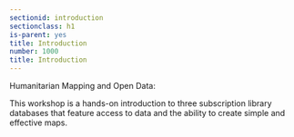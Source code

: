 ```yaml
---
sectionid: introduction
sectionclass: h1
is-parent: yes
title: Introduction
number: 1000
title: Introduction
---
```


Humanitarian Mapping and Open Data:   

This workshop is a hands-on introduction to three subscription library databases that feature access to data and the ability to create simple and effective maps. 



